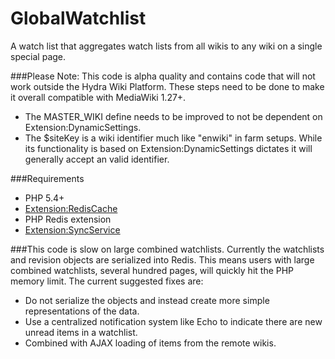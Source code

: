 # GlobalWatchlist
A watch list that aggregates watch lists from all wikis to any wiki on a single special page.

###Please Note: This code is alpha quality and contains code that will not work outside the Hydra Wiki Platform.
These steps need to be done to make it overall compatible with MediaWiki 1.27+.
* The MASTER_WIKI define needs to be improved to not be dependent on Extension:DynamicSettings.
* The $siteKey is a wiki identifier much like "enwiki" in farm setups.  While its functionality is based on Extension:DynamicSettings dictates it will generally accept an valid identifier.

###Requirements
* PHP 5.4+
* [Extension:RedisCache](https://github.com/HydraWiki/RedisCache)
 * PHP Redis extension
* [Extension:SyncService](https://github.com/HydraWiki/SyncService)

###This code is slow on large combined watchlists.
Currently the watchlists and revision objects are serialized into Redis.  This means users with large combined watchlists, several hundred pages, will quickly hit the PHP memory limit.  The current suggested fixes are:
* Do not serialize the objects and instead create more simple representations of the data.
* Use a centralized notification system like Echo to indicate there are new unread items in a watchlist.
 * Combined with AJAX loading of items from the remote wikis.